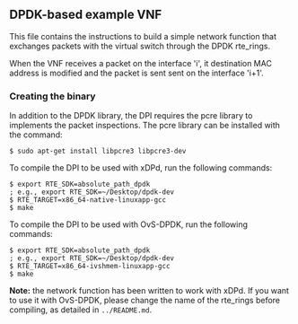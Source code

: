 ## DPDK-based example VNF

This file contains the instructions to build a simple network function that exchanges packets with the virtual switch
through the DPDK rte_rings.

When the VNF receives a packet on the interface 'i', it destination MAC address is modified and the packet is sent sent
on the interface 'i+1'.

### Creating the binary

In addition to the DPDK library, the DPI requires the pcre library to implements the packet inspections.
The pcre library can be installed with the command:

	$ sudo apt-get install libpcre3 libpcre3-dev

To compile the DPI to be used with xDPd, run the following commands:

	$ export RTE_SDK=absolute_path_dpdk
	; e.g., export RTE_SDK=~/Desktop/dpdk-dev
	$ RTE_TARGET=x86_64-native-linuxapp-gcc
	$ make
	
To compile the DPI to be used with OvS-DPDK, run the following commands:

	$ export RTE_SDK=absolute_path_dpdk
	; e.g., export RTE_SDK=~/Desktop/dpdk-dev
	$ RTE_TARGET=x86_64-ivshmem-linuxapp-gcc
	$ make

**Note:** the network function has been written to work with xDPd. If you want to use it with
OvS-DPDK, please change the name of the rte_rings before compiling, as detailed in `../README.md`.
